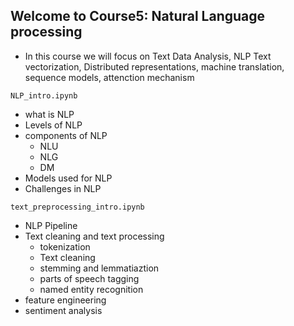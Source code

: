 ## Welcome to Course5: Natural Language processing 
- In this course we will focus on Text Data Analysis, NLP Text vectorization, Distributed representations, machine translation, sequence models, attenction mechanism

`NLP_intro.ipynb`
- what is NLP
- Levels of NLP
- components of NLP
    - NLU
    - NLG
    - DM
- Models used for NLP
- Challenges in NLP

`text_preprocessing_intro.ipynb`
- NLP Pipeline
- Text cleaning and text processing
    - tokenization
    - Text cleaning
    - stemming and lemmatiaztion
    - parts of speech tagging
    - named entity recognition
- feature engineering
- sentiment analysis